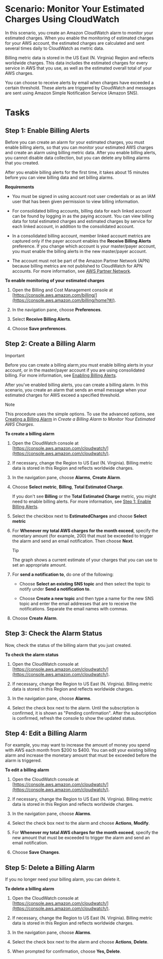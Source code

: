 
# Scenario: Monitor Your Estimated Charges Using CloudWatch

In this scenario, you create an Amazon CloudWatch alarm to monitor your estimated charges. When you enable the monitoring of estimated charges for your AWS account, the estimated charges are calculated and sent several times daily to CloudWatch as metric data.

Billing metric data is stored in the US East (N. Virginia) Region and reflects worldwide charges. This data includes the estimated charges for every service in AWS that you use, as well as the estimated overall total of your AWS charges.

You can choose to receive alerts by email when charges have exceeded a certain threshold. These alerts are triggered by CloudWatch and messages are sent using Amazon Simple Notification Service (Amazon SNS).

# Tasks

## Step 1: Enable Billing Alerts

Before you can create an alarm for your estimated charges, you must enable billing alerts, so that you can monitor your estimated AWS charges and create an alarm using billing metric data. After you enable billing alerts, you cannot disable data collection, but you can delete any billing alarms that you created.

After you enable billing alerts for the first time, it takes about 15 minutes before you can view billing data and set billing alarms.

**Requirements**

-   You must be signed in using account root user credentials or as an IAM user that has been given permission to view billing information.

-   For consolidated billing accounts, billing data for each linked account can be found by logging in as the paying account. You can view billing data for total estimated charges and estimated charges by service for each linked account, in addition to the consolidated account.

-   In a consolidated billing account, member linked account metrics are captured only if the payer account enables the  **Receive Billing Alerts**  preference. If you change which account is your master/payer account, you must enable the billing alerts in the new master/payer account.

-   The account must not be part of the Amazon Partner Network (APN) because billing metrics are not published to CloudWatch for APN accounts. For more information, see  [AWS Partner Network](https://aws.amazon.com/partners/).


**To enable monitoring of your estimated charges**

1.  Open the Billing and Cost Management console at  [https://console.aws.amazon.com/billing/](https://console.aws.amazon.com/billing/home?#/).

2.  In the navigation pane, choose  **Preferences**.

3.  Select  **Receive Billing Alerts**.

4.  Choose  **Save preferences**.


## Step 2: Create a Billing Alarm

Important

Before you can create a billing alarm,you must enable billing alerts in your account, or in the master/payer account if you are using consolidated billing. For more information, see  [Enabling Billing Alerts](https://docs.aws.amazon.com/AmazonCloudWatch/latest/monitoring/monitor_estimated_charges_with_cloudwatch.html#turning_on_billing_metrics).

After you've enabled billing alerts, you can create a billing alarm. In this scenario, you create an alarm that sends an email message when your estimated charges for AWS exceed a specified threshold.

Note

This procedure uses the simple options. To use the advanced options, see  [Creating a Billing Alarm](https://docs.aws.amazon.com/AmazonCloudWatch/latest/monitoring/monitor_estimated_charges_with_cloudwatch.html#creating_billing_alarm_with_wizard)  in  _Create a Billing Alarm to Monitor Your Estimated AWS Charges_.

**To create a billing alarm**

1.  Open the CloudWatch console at  [https://console.aws.amazon.com/cloudwatch/](https://console.aws.amazon.com/cloudwatch/).

2.  If necessary, change the Region to US East (N. Virginia). Billing metric data is stored in this Region and reflects worldwide charges.

3.  In the navigation pane, choose  **Alarms**,  **Create Alarm**.

4.  Choose  **Select metric**,  **Billing**,  **Total Estimated Charge**.

    If you don't see  **Billing**  or the  **Total Estimated Charge**  metric, you might need to enable billing alerts. For more information, see  [Step 1: Enable Billing Alerts](https://docs.aws.amazon.com/AmazonCloudWatch/latest/monitoring/gs_monitor_estimated_charges_with_cloudwatch.html#gs_turning_on_billing_metrics).

5.  Select the checkbox next to  **EstimatedCharges**  and choose  **Select metric**

6.  For  **Whenever my total AWS charges for the month exceed**, specify the monetary amount (for example, 200) that must be exceeded to trigger the alarm and send an email notification. Then choose  **Next**.

    Tip

    The graph shows a current estimate of your charges that you can use to set an appropriate amount.

7.  For  **send a notification to**, do one of the following:

    -   Choose  **Select an existing SNS topic**  and then select the topic to notify under  **Send a notification to**.

    -   Choose  **Create a new topic**  and then type a name for the new SNS topic and enter the email addresses that are to receive the notifications. Separate the email names with commas.

8.  Choose  **Create Alarm**.


## Step 3: Check the Alarm Status

Now, check the status of the billing alarm that you just created.

**To check the alarm status**

1.  Open the CloudWatch console at  [https://console.aws.amazon.com/cloudwatch/](https://console.aws.amazon.com/cloudwatch/).

2.  If necessary, change the Region to US East (N. Virginia). Billing metric data is stored in this Region and reflects worldwide charges.

3.  In the navigation pane, choose  **Alarms**.

4.  Select the check box next to the alarm. Until the subscription is confirmed, it is shown as "Pending confirmation". After the subscription is confirmed, refresh the console to show the updated status.


## Step 4: Edit a Billing Alarm

For example, you may want to increase the amount of money you spend with AWS each month from $200 to $400. You can edit your existing billing alarm and increase the monetary amount that must be exceeded before the alarm is triggered.

**To edit a billing alarm**

1.  Open the CloudWatch console at  [https://console.aws.amazon.com/cloudwatch/](https://console.aws.amazon.com/cloudwatch/).

2.  If necessary, change the Region to US East (N. Virginia). Billing metric data is stored in this Region and reflects worldwide charges.

3.  In the navigation pane, choose  **Alarms**.

4.  Select the check box next to the alarm and choose  **Actions**,  **Modify**.

5.  For  **Whenever my total AWS charges for the month exceed**, specify the new amount that must be exceeded to trigger the alarm and send an email notification.

6.  Choose  **Save Changes**.


## Step 5: Delete a Billing Alarm

If you no longer need your billing alarm, you can delete it.

**To delete a billing alarm**

1.  Open the CloudWatch console at  [https://console.aws.amazon.com/cloudwatch/](https://console.aws.amazon.com/cloudwatch/).

2.  If necessary, change the Region to US East (N. Virginia). Billing metric data is stored in this Region and reflects worldwide charges.

3.  In the navigation pane, choose  **Alarms**.

4.  Select the check box next to the alarm and choose  **Actions**,  **Delete**.

5.  When prompted for confirmation, choose  **Yes, Delete**.
